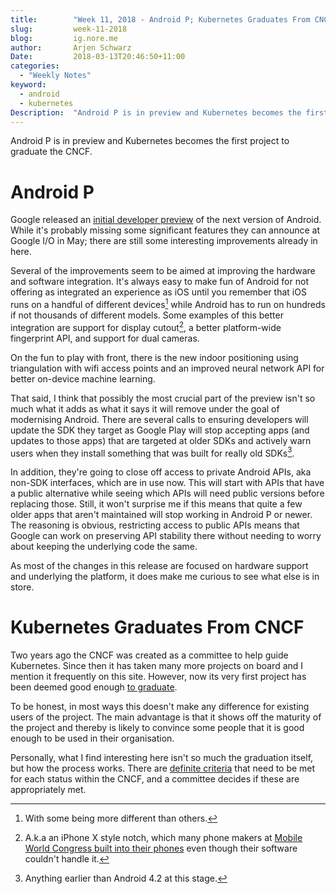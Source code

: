```yaml
---
title:        "Week 11, 2018 - Android P; Kubernetes Graduates From CNCF"
slug:         week-11-2018
blog:         ig.nore.me  
author:       Arjen Schwarz  
Date:         2018-03-13T20:46:50+11:00
categories:   
  - "Weekly Notes"
keyword:
  - android 
  - kubernetes 
Description:  "Android P is in preview and Kubernetes becomes the first project to graduate the CNCF."
---
```


Android P is in preview and Kubernetes becomes the first project to graduate the CNCF.

# Android P

Google released an [initial developer preview](https://android-developers.googleblog.com/2018/03/previewing-android-p.html) of the next version of Android. While it's probably missing some significant features they can announce at Google I/O in May; there are still some interesting improvements already in here.

Several of the improvements seem to be aimed at improving the hardware and software integration. It's always easy to make fun of Android for not offering as integrated an experience as iOS until you remember that iOS runs on a handful of different devices[^1] while Android has to run on hundreds if not thousands of different models. Some examples of this better integration are support for display cutout[^2], a better platform-wide fingerprint API, and support for dual cameras.

On the fun to play with front, there is the new indoor positioning using triangulation with wifi access points and an improved neural network API for better on-device machine learning.

That said, I think that possibly the most crucial part of the preview isn't so much what it adds as what it says it will remove under the goal of modernising Android. There are several calls to ensuring developers will update the SDK they target as Google Play will stop accepting apps (and updates to those apps) that are targeted at older SDKs and actively warn users when they install something that was built for really old SDKs[^3].

In addition, they're going to close off access to private Android APIs, aka non-SDK interfaces, which are in use now. This will start with APIs that have a public alternative while seeing which APIs will need public versions before replacing those. Still, it won't surprise me if this means that quite a few older apps that aren't maintained will stop working in Android P or newer. The reasoning is obvious, restricting access to public APIs means that Google can work on preserving API stability there without needing to worry about keeping the underlying code the same.

As most of the changes in this release are focused on hardware support and underlying the platform, it does make me curious to see what else is in store.

# Kubernetes Graduates From CNCF

Two years ago the CNCF was created as a committee to help guide Kubernetes. Since then it has taken many more projects on board and I mention it frequently on this site. However, now its very first project has been deemed good enough [to graduate](https://www.cncf.io/blog/2018/03/06/kubernetes-first-cncf-project-graduate/).

To be honest, in most ways this doesn't make any difference for existing users of the project. The main advantage is that it shows off the maturity of the project and thereby is likely to convince some people that it is good enough to be used in their organisation.

Personally, what I find interesting here isn't so much the graduation itself, but how the process works. There are [definite criteria](https://www.cncf.io/projects/graduation-criteria/) that need to be met for each status within the CNCF, and a committee decides if these are appropriately met.

[^1]:	With some being more different than others.

[^2]:	A.k.a an iPhone X style notch, which many phone makers at [Mobile World Congress built into their phones](https://www.theverge.com/2018/3/4/17077458/iphone-design-clones-mwc-2018) even though their software couldn't handle it.

[^3]:	Anything earlier than Android 4.2 at this stage.
